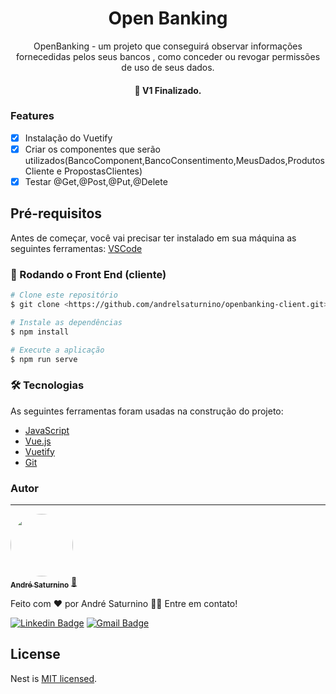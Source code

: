 <h1 align="center">Open Banking </h1>

<p align="center">OpenBanking - um projeto que conseguirá observar informações fornecedidas pelos seus bancos , como conceder ou revogar permissões de uso de seus dados.</p>

<h4 align="center"> 
	  🚀 V1 Finalizado.  
</h4>

### Features

- [x] Instalação do Vuetify
- [x] Criar os componentes que serão utilizados(BancoComponent,BancoConsentimento,MeusDados,ProdutosCliente e PropostasClientes)
- [x] Testar @Get,@Post,@Put,@Delete

## Pré-requisitos

Antes de começar, você vai precisar ter instalado em sua máquina as seguintes ferramentas:
[VSCode](https://code.visualstudio.com/)

### 🎲 Rodando o Front End (cliente)

```bash
# Clone este repositório
$ git clone <https://github.com/andrelsaturnino/openbanking-client.git>

# Instale as dependências
$ npm install

# Execute a aplicação
$ npm run serve
```

### 🛠 Tecnologias

As seguintes ferramentas foram usadas na construção do projeto:

- [JavaScript](https://www.javascript.com/)
- [Vue.js](https://vuejs.org/)
- [Vuetify](https://vuetifyjs.com/)
- [Git](https://git.com/)

### Autor

---

<a href="https://github.com/andrelsaturnino">
 <img style="border-radius: 50%;" src="https://media-exp1.licdn.com/dms/image/C4D03AQG2JcHXmA_Yew/profile-displayphoto-shrink_800_800/0/1539454367240?e=1659571200&v=beta&t=CezxnJA2QdOnrsLFmIHZafm5h1LPYpZnWX0jIMtQGHY" width="100px;" alt=""/>
 <br />
 <sub><b>André Saturnino</b></sub></a> <a href="https://github.com/andrelsaturnino" title="GitHub">🚀</a>

Feito com ❤️ por André Saturnino 👋🏽 Entre em contato!

[![Linkedin Badge](https://img.shields.io/badge/-Andresaturnino-blue?style=flat-square&logo=Linkedin&logoColor=white&link=https:https://www.linkedin.com/in/andresaturnino//)](https://www.linkedin.com/in/andresaturnino/)
[![Gmail Badge](https://img.shields.io/badge/-andre.l.saturnino@hotmail.com-c14438?style=flat-square&logo=Hotmail&logoColor=white&link=mailto:andre.l.saturnino@hotmail.com)](mailto:andre.l.saturnino@hotmail.com)

## License

Nest is [MIT licensed](LICENSE).

```

```

```

```
